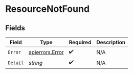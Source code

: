 # ResourceNotFound


## Fields

| Field                                              | Type                                               | Required                                           | Description                                        |
| -------------------------------------------------- | -------------------------------------------------- | -------------------------------------------------- | -------------------------------------------------- |
| `Error`                                            | [apierrors.Error](../../models/apierrors/error.md) | :heavy_check_mark:                                 | N/A                                                |
| `Detail`                                           | *string*                                           | :heavy_check_mark:                                 | N/A                                                |
